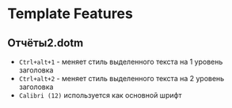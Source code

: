 # Template Features
## Отчёты2.dotm
+ `Ctrl+alt+1` - меняет стиль выделенного текста на 1 уровень заголовка
+ `Ctrl+alt+2` - меняет стиль выделенного текста на 2 уровень заголовка
+ `Calibri (12)` используется как основной шрифт
